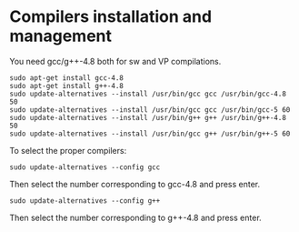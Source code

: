 # Compilers installation and management
You need gcc/g++-4.8 both for sw and VP compilations.
```
sudo apt-get install gcc-4.8
sudo apt-get install g++-4.8
sudo update-alternatives --install /usr/bin/gcc gcc /usr/bin/gcc-4.8 50
sudo update-alternatives --install /usr/bin/gcc gcc /usr/bin/gcc-5 60
sudo update-alternatives --install /usr/bin/g++ g++ /usr/bin/g++-4.8 50
sudo update-alternatives --install /usr/bin/gcc g++ /usr/bin/g++-5 60
```

To select the proper compilers:
```
sudo update-alternatives --config gcc
```
Then select the number corresponding to gcc-4.8 and press enter.
```
sudo update-alternatives --config g++
```
Then select the number corresponding to g++-4.8 and press enter.